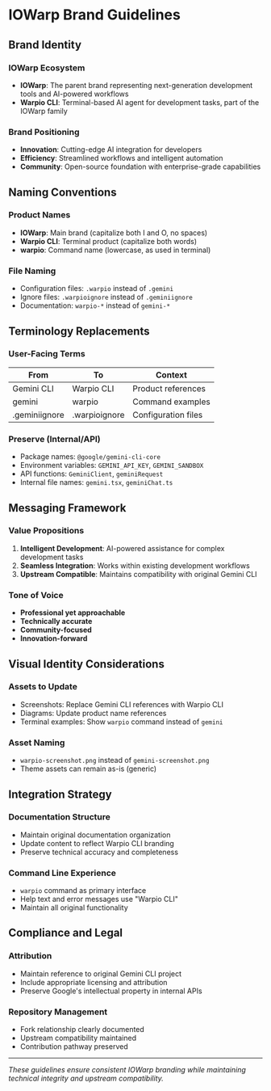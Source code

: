 # IOWarp Brand Guidelines

## Brand Identity

### IOWarp Ecosystem

- **IOWarp**: The parent brand representing next-generation development tools and AI-powered workflows
- **Warpio CLI**: Terminal-based AI agent for development tasks, part of the IOWarp family

### Brand Positioning

- **Innovation**: Cutting-edge AI integration for developers
- **Efficiency**: Streamlined workflows and intelligent automation
- **Community**: Open-source foundation with enterprise-grade capabilities

## Naming Conventions

### Product Names

- **IOWarp**: Main brand (capitalize both I and O, no spaces)
- **Warpio CLI**: Terminal product (capitalize both words)
- **warpio**: Command name (lowercase, as used in terminal)

### File Naming

- Configuration files: `.warpio` instead of `.gemini`
- Ignore files: `.warpioignore` instead of `.geminiignore`
- Documentation: `warpio-*` instead of `gemini-*`

## Terminology Replacements

### User-Facing Terms

| From          | To            | Context             |
| ------------- | ------------- | ------------------- |
| Gemini CLI    | Warpio CLI    | Product references  |
| gemini        | warpio        | Command examples    |
| .geminiignore | .warpioignore | Configuration files |

### Preserve (Internal/API)

- Package names: `@google/gemini-cli-core`
- Environment variables: `GEMINI_API_KEY`, `GEMINI_SANDBOX`
- API functions: `GeminiClient`, `geminiRequest`
- Internal file names: `gemini.tsx`, `geminiChat.ts`

## Messaging Framework

### Value Propositions

1. **Intelligent Development**: AI-powered assistance for complex development tasks
2. **Seamless Integration**: Works within existing development workflows
3. **Upstream Compatible**: Maintains compatibility with original Gemini CLI

### Tone of Voice

- **Professional yet approachable**
- **Technically accurate**
- **Community-focused**
- **Innovation-forward**

## Visual Identity Considerations

### Assets to Update

- Screenshots: Replace Gemini CLI references with Warpio CLI
- Diagrams: Update product name references
- Terminal examples: Show `warpio` command instead of `gemini`

### Asset Naming

- `warpio-screenshot.png` instead of `gemini-screenshot.png`
- Theme assets can remain as-is (generic)

## Integration Strategy

### Documentation Structure

- Maintain original documentation organization
- Update content to reflect Warpio CLI branding
- Preserve technical accuracy and completeness

### Command Line Experience

- `warpio` command as primary interface
- Help text and error messages use "Warpio CLI"
- Maintain all original functionality

## Compliance and Legal

### Attribution

- Maintain reference to original Gemini CLI project
- Include appropriate licensing and attribution
- Preserve Google's intellectual property in internal APIs

### Repository Management

- Fork relationship clearly documented
- Upstream compatibility maintained
- Contribution pathway preserved

---

_These guidelines ensure consistent IOWarp branding while maintaining technical integrity and upstream compatibility._
